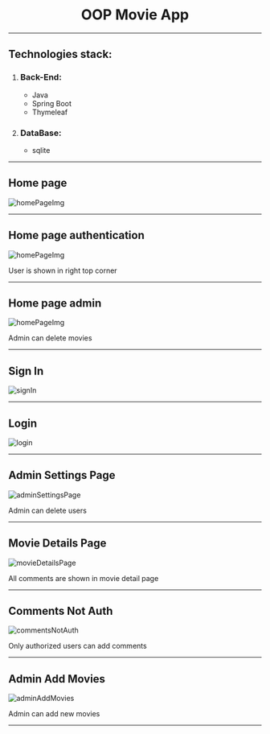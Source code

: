 <h1 align='center'>OOP Movie App</h1>
<hr>
<h2>Technologies stack:</h2>
<ol>
    <li>
        <h3>Back-End:</h3>
        <ul>
            <li>Java</li>
            <li>Spring Boot</li>
            <li>Thymeleaf</li>
        </ul>
    </li>
    <li>
        <h3>DataBase:</h3>
        <ul>
            <li>sqlite</li>
        </ul>
    </li>
</ol>
<hr>
<h2>Home page</h2>
<img src="./img/home.png" alt="homePageImg" />
<hr>
<h2>Home page authentication</h2>
<img src="./img/homeAuth.png" alt="homePageImg" />
<p>User is shown in right top corner</p>
<hr>
<h2>Home page admin</h2>
<img src="./img/homeAdmin.png" alt="homePageImg" />
<p>Admin can delete movies</p>
<hr>
<h2>Sign In</h2>
<img src="./img/signIn.png" alt="signIn" />
<hr>
<h2>Login</h2>
<img src="./img/login.png" alt="login" />
<hr>
<h2>Admin Settings Page</h2>
<img src="./img/adminSettings.png" alt="adminSettingsPage" />
<p>Admin can delete users</p>
<hr>
<h2>Movie Details Page</h2>
<img src="./img/movieDetails.png" alt="movieDetailsPage" />
<p>All comments are shown in movie detail page</p>
<hr>
<h2>Comments Not Auth</h2>
<img src="./img/commentsNotAuth.png" alt="commentsNotAuth" />
<p>Only authorized users can add comments</p>
<hr>
<h2>Admin Add Movies</h2>
<img src="./img/adminAddMovies.png" alt="adminAddMovies" />
<p>Admin can add new movies</p>
<hr>
